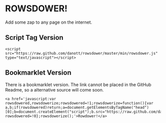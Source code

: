 # ROWSDOWER!

Add some zap to any page on the internet.

## Script Tag Version

    <script src="https://raw.github.com/danott/rowsdower/master/min/rowsdower.js" type="text/javascript"></script>

## Bookmarklet Version

There is a bookmarklet version. The link cannot be placed in the GitHub Readme, so a alternative source will come soon.

    <a href='javascript:var rowsdowered,rowsdowerize;rowsdowered=!1;rowsdowerize=function(){var a,b;if(rowsdowered)return;a=document.getElementsByTagName("head")[0];b=document.createElement("script");b.src="https://raw.github.com/danott/rowsdower/master/min/rowsdower.js";a.appendChild(b);return rowsdowered=!0};rowsdowerize();'>Rowdower!</a>
